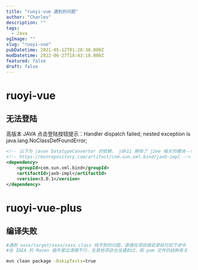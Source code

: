 ```yaml
---
title: "ruoyi-vue 遇到的问题"
author: "Charles"
description: ""
tags:
  - Java
ogImage: ""
slug: "ruoyi-vue"
pubDatetime: 2021-05-12T01:28:38.000Z
modDatetime: 2022-06-27T18:43:18.000Z
featured: false
draft: false
---
```


# ruoyi-vue

## 无法登陆

高版本 JAVA 点击登陆按钮提示：Handler dispatch failed; nested exception is java.lang.NoClassDefFoundError;

```xml
<!-- 以下为 javax DatatypeConverter 的依赖， jdk11 移除了 j2ee 相关的模块-->
<!-- https://mvnrepository.com/artifact/com.sun.xml.bind/jaxb-impl -->
<dependency>
    <groupId>com.sun.xml.bind</groupId>
    <artifactId>jaxb-impl</artifactId>
    <version>3.0.1</version>
</dependency>
```

# ruoyi-vue-plus

## 编译失败

```bash
#遇到 xxxx/target/xxxx/xxxx.class 找不到的问题，直接在项目根目录执行如下命令
#在 IDEA 的 Maven 插件里边清理不行，在其他项目也没遇到过，和 pom 文件的结构有关

mvn clean package -DskipTests=true
```
